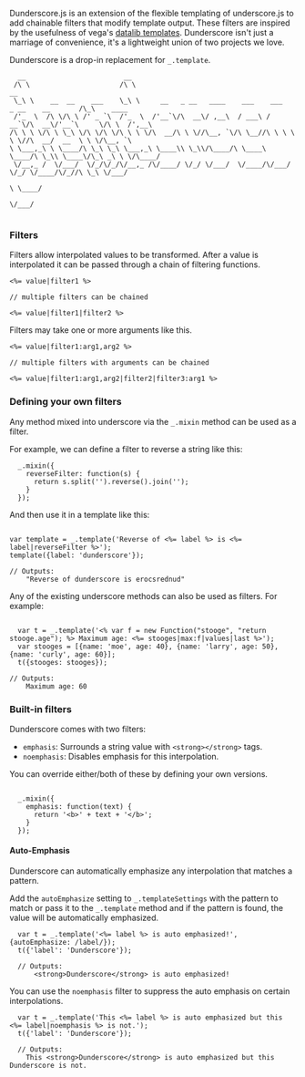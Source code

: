 Dunderscore.js is an extension of the flexible templating of underscore.js to add chainable filters that modify template output.
These filters are inspired by the usefulness of vega's [datalib templates](http://vega.github.io/datalib/).
Dunderscore isn't just a marriage of convenience, it's a lightweight union of two projects we love.

Dunderscore is a drop-in replacement for `_.template`.

```
  __                        __
 /\ \                      /\ \                                                         __
 \_\ \    __  __    ___    \_\ \     __   _ __   ____    ___    ___   _ __    __       /\_\    ____
 /'_  \  /\ \/\ \ /' _ `\  /'_  \  /'__`\/\  __\/ ,__\  / ___\ / __`\/\  __\/'__`\     \/\ \  /',__\
/\ \ \ \/\ \ \_\ \/\ \/\ \/\ \ \ \/\  __/\ \ \//\__, `\/\ \__//\ \ \ \ \ \//\  __/  __  \ \ \/\__, `\
\ \___,_\ \ \____/\ \_\ \_\ \___,_\ \____\\ \_\\/\____/\ \____\ \____/\ \_\\ \____\/\_\ _\ \ \/\____/
 \/__,_ /  \/___/  \/_/\/_/\/__,_ /\/____/ \/_/ \/___/  \/____/\/___/  \/_/ \/____/\/_//\ \_\ \/___/
                                                                                        \ \____/
                                                                                         \/___/


```

### Filters

Filters allow interpolated values to be transformed. After a value is interpolated it can be passed through a chain of filtering functions.

```
<%= value|filter1 %>

// multiple filters can be chained

<%= value|filter1|filter2 %>
```

Filters may take one or more arguments like this.

```
<%= value|filter1:arg1,arg2 %>

// multiple filters with arguments can be chained

<%= value|filter1:arg1,arg2|filter2|filter3:arg1 %>
```

### Defining your own filters
Any method mixed into underscore via the `_.mixin` method can be used as a filter.

For example, we can define a filter to reverse a string like this:

```
  _.mixin({
    reverseFilter: function(s) {
      return s.split('').reverse().join('');
    }
  });

```

And then use it in a template like this:

```

var template = _.template('Reverse of <%= label %> is <%= label|reverseFilter %>');
template({label: 'dunderscore'});

// Outputs:
    "Reverse of dunderscore is erocsrednud"

```

Any of the existing underscore methods can also be used as filters. For example:

```

  var t = _.template('<% var f = new Function("stooge", "return stooge.age"); %> Maximum age: <%= stooges|max:f|values|last %>');
  var stooges = [{name: 'moe', age: 40}, {name: 'larry', age: 50}, {name: 'curly', age: 60}];
  t({stooges: stooges});

// Outputs:
    Maximum age: 60

```

### Built-in filters

Dunderscore comes with two filters:

* `emphasis`: Surrounds a string value with `<strong></strong>` tags.
* `noemphasis`: Disables emphasis for this interpolation.

You can override either/both of these by defining your own versions.

```

  _.mixin({
    emphasis: function(text) {
      return '<b>' + text + '</b>';
    }
  });

```

#### Auto-Emphasis

Dunderscore can automatically emphasize any interpolation that matches a pattern.

Add the `autoEmphasize` setting to `_.templateSettings` with the pattern to match or pass it to the `_.template` method
and if the pattern is found, the value will be automatically emphasized.

```
  var t = _.template('<%= label %> is auto emphasized!', {autoEmphasize: /label/});
  t({'label': 'Dunderscore'});

  // Outputs:
      <strong>Dunderscore</strong> is auto emphasized!
```

You can use the `noemphasis` filter to suppress the auto emphasis on certain interpolations.

```
  var t = _.template('This <%= label %> is auto emphasized but this <%= label|noemphasis %> is not.');
  t({'label': 'Dunderscore'});

  // Outputs:
    This <strong>Dunderscore</strong> is auto emphasized but this Dunderscore is not.

```



